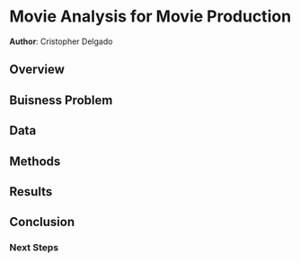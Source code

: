 # Movie Analysis for Movie Production
**Author**: Cristopher Delgado 

## Overview 
## Buisness Problem
## Data
## Methods
## Results 
## Conclusion
### Next Steps